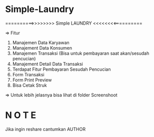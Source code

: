 # Simple-Laundry
==========>>>>>>>> Simple LAUNDRY <<<<<<<<==========

=> Fitur
  1. Manajemen Data Karyawan
  2. Manajement Data Konsumen
  3. Manajemen Transaksi (Bisa untuk pembayaran saat akan/sesudah pencucian)
  4. Manajement Detail Data Transaksi
  5. Terdapat Fitur Pembayaran Sesudah Pencucian
  6. Form Transaksi
  7. Form Print Preview
  8. Bisa Cetak Struk
  
=> Untuk lebih jelasnya bisa lihat di folder Screenshoot

# N O T E
Jika ingin  reshare cantumkan AUTHOR
